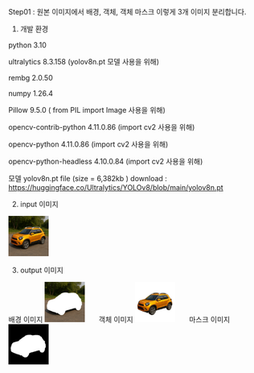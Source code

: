 
Step01 : 원본 이미지에서 배경, 객체, 객체 마스크 이렇게 3개 이미지 분리합니다.

1. 개발 환경

python 3.10

ultralytics 8.3.158 (yolov8n.pt 모델 사용을 위해)

rembg 2.0.50

numpy 1.26.4

Pillow 9.5.0 ( from PIL import Image 사용을 위해)

opencv-contrib-python        4.11.0.86 (import cv2 사용을 위해)

opencv-python                4.11.0.86 (import cv2 사용을 위해)

opencv-python-headless       4.10.0.84 (import cv2 사용을 위해)

모델 yolov8n.pt file (size = 6,382kb ) download : https://huggingface.co/Ultralytics/YOLOv8/blob/main/yolov8n.pt

2. input 이미지

<img src='https://raw.githubusercontent.com/ravendev-team/ravendev-ai/refs/heads/main/Step01/input/input.png' width=80 height=80/>

3. output 이미지

배경 이미지 <img src='https://raw.githubusercontent.com/ravendev-team/ravendev-ai/refs/heads/main/Step01/output/background.png' width=80 height=80 /> &nbsp;&nbsp;&nbsp;&nbsp;&nbsp;
객체 이미지 <img src='https://raw.githubusercontent.com/ravendev-team/ravendev-ai/refs/heads/main/Step01/output/output_no_bg.png' width=80 height=80 /> &nbsp;&nbsp;&nbsp;&nbsp;&nbsp;
마스크 이미지 <img src='https://raw.githubusercontent.com/ravendev-team/ravendev-ai/refs/heads/main/Step01/output/masks/debug_full_mask.png' width=80 height=80 /> 
